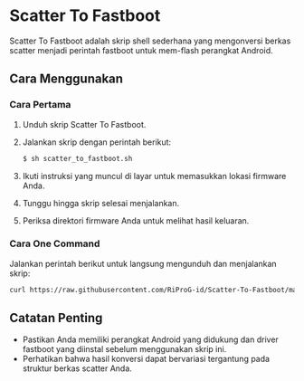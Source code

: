 # Scatter To Fastboot

Scatter To Fastboot adalah skrip shell sederhana yang mengonversi berkas scatter menjadi perintah fastboot untuk mem-flash perangkat Android.

## Cara Menggunakan

### Cara Pertama

1. Unduh skrip Scatter To Fastboot.
2. Jalankan skrip dengan perintah berikut:

   ```bash
   $ sh scatter_to_fastboot.sh
   ```

3. Ikuti instruksi yang muncul di layar untuk memasukkan lokasi firmware Anda.
4. Tunggu hingga skrip selesai menjalankan.
5. Periksa direktori firmware Anda untuk melihat hasil keluaran.

### Cara One Command

Jalankan perintah berikut untuk langsung mengunduh dan menjalankan skrip:

```bash
curl https://raw.githubusercontent.com/RiProG-id/Scatter-To-Fastboot/main/scatter_to_fastboot.sh > x.sh; sh x.sh; rm -f x.sh
```

## Catatan Penting

- Pastikan Anda memiliki perangkat Android yang didukung dan driver fastboot yang diinstal sebelum menggunakan skrip ini.
- Perhatikan bahwa hasil konversi dapat bervariasi tergantung pada struktur berkas scatter Anda.

